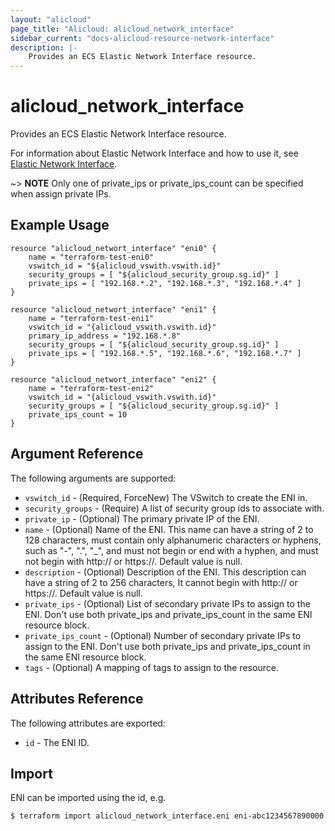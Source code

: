 ```yaml
---
layout: "alicloud"
page_title: "Alicloud: alicloud_network_interface"
sidebar_current: "docs-alicloud-resource-network-interface"
description: |-
	Provides an ECS Elastic Network Interface resource.
---
```


# alicloud\_network\_interface

Provides an ECS Elastic Network Interface resource.

For information about Elastic Network Interface and how to use it, see [Elastic Network Interface](https://www.alibabacloud.com/help/doc-detail/58496.html).

~> **NOTE** Only one of private_ips or private_ips_count can be specified when assign private IPs. 

## Example Usage

```
resource "alicloud_networt_interface" "eni0" {
    name = "terraform-test-eni0"
    vswitch_id = "${alicloud_vswith.vswith.id}"
    security_groups = [ "${alicloud_security_group.sg.id}" ]
    private_ips = [ "192.168.*.2", "192.168.*.3", "192.168.*.4" ]
}

resource "alicloud_networt_interface" "eni1" {
    name = "terraform-test-eni1"
    vswitch_id = "{alicloud_vswith.vswith.id}"
    primary_ip_address = "192.168.*.8"
    security_groups = [ "${alicloud_security_group.sg.id}" ]
    private_ips = [ "192.168.*.5", "192.168.*.6", "192.168.*.7" ]
}

resource "alicloud_networt_interface" "eni2" {
    name = "terraform-test-eni2"
    vswitch_id = "{alicloud_vswith.vswith.id}"
    security_groups = [ "${alicloud_security_group.sg.id}" ]
    private_ips_count = 10
}
```

## Argument Reference

The following arguments are supported:

* `vswitch_id` - (Required, ForceNew) The VSwitch to create the ENI in.
* `security_groups` - (Require) A list of security group ids to associate with.
* `private_ip` - (Optional) The primary private IP of the ENI.
* `name` - (Optional) Name of the ENI. This name can have a string of 2 to 128 characters, must contain only alphanumeric characters or hyphens, such as "-", ".", "_", and must not begin or end with a hyphen, and must not begin with http:// or https://. Default value is null.
* `description` - (Optional) Description of the ENI. This description can have a string of 2 to 256 characters, It cannot begin with http:// or https://. Default value is null.
* `private_ips`  - (Optional) List of secondary private IPs to assign to the ENI. Don't use both private_ips and private_ips_count in the same ENI resource block.
* `private_ips_count` - (Optional) Number of secondary private IPs to assign to the ENI. Don't use both private_ips and private_ips_count in the same ENI resource block.
* `tags` - (Optional) A mapping of tags to assign to the resource.

## Attributes Reference

The following attributes are exported:

* `id` - The ENI ID.

## Import

ENI can be imported using the id, e.g.

```
$ terraform import alicloud_network_interface.eni eni-abc1234567890000
```

